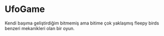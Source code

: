 # UfoGame
 Kendi başıma geliştirdiğim bitmemiş ama bitime çok yaklaşmış fleepy birds benzeri mekanikleri olan bir oyun.
